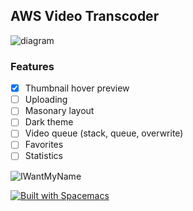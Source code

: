 ## AWS Video Transcoder


![diagram](http://s.rsa.pub/uitmg9ds1pryawa.jpg)


### Features

- [X] Thumbnail hover preview
- [ ] Uploading
- [ ] Masonary layout
- [ ] Dark theme
- [ ] Video queue (stack, queue, overwrite)
- [ ] Favorites
- [ ] Statistics

![IWantMyName](http://s.rsa.pub/iwmn-square-small.png)

[![Built with Spacemacs](https://cdn.rawgit.com/syl20bnr/spacemacs/442d025779da2f62fc86c2082703697714db6514/assets/spacemacs-badge.svg)](http://github.com/syl20bnr/spacemacs)
